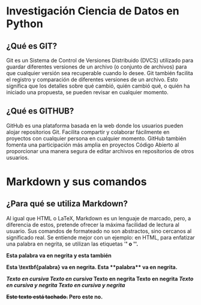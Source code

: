 # Investigación Ciencia de Datos en Python
## ¿Qué es GIT?
Git es un Sistema de Control de Versiones Distribuido (DVCS) utilizado para guardar diferentes versiones de un archivo (o conjunto de archivos) para que cualquier versión sea recuperable cuando lo desee.
Git también facilita el registro y comparación de diferentes versiones de un archivo. Esto significa que los detalles sobre qué cambió, quién cambió qué, o quién ha iniciado una propuesta, se pueden revisar en cualquier momento.
## ¿Qué es GITHUB?
GitHub es una plataforma basada en la web donde los usuarios pueden alojar repositorios Git. Facilita compartir y colaborar fácilmente en proyectos con cualquier persona en cualquier momento.
GitHub también fomenta una participación más amplia en proyectos Código Abierto al proporcionar una manera segura de editar archivos en repositorios de otros usuarios.

# Markdown y sus comandos
## ¿Para qué se utiliza Markdown?
Al igual que HTML o LaTeX, Markdown es un lenguaje de marcado, pero, a diferencia de estos, pretende ofrecer la máxima facilidad de lectura al usuario. Sus comandos de formateado no son abstractos, sino cercanos al significado real. Se entiende mejor con un ejemplo: en HTML, para enfatizar una palabra en negrita, se utilizan las etiquetas '<b>' o '<strong>'.

<p>Esta <b>palabra</b> va en negrita y esta <strong>también</strong></p>
Esta \textbf{palabra} va en negrita.
Esta **palabra** va en negrita.

*Texto en cursiva*
_Texto en cursiva_
**Texto en negrita**
__Texto en negrita__
***Texto en cursiva y negrita***
___Texto en cursiva y negrita___

~~Este texto está tachado.~~ Pero este no.

